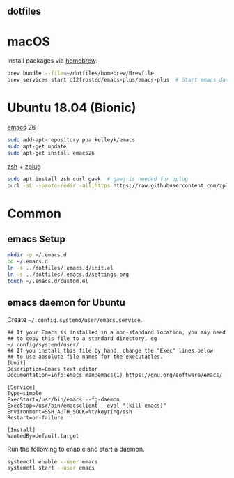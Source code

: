 dotfiles
--------

macOS
=====

Install packages via [homebrew](https://brew.sh).
```bash
brew bundle --file=~/dotfiles/homebrew/Brewfile
brew services start d12frosted/emacs-plus/emacs-plus  # Start emacs daemon
```

Ubuntu 18.04 (Bionic)
=====================

[emacs](https://www.gnu.org/software/emacs/) 26

```bash
sudo add-apt-repository ppa:kelleyk/emacs
sudo apt-get update
sudo apt-get install emacs26
```

[zsh](http://zsh.sourceforge.net) + [zplug](https://github.com/zplug/zplug)

```bash
sudo apt install zsh curl gawk  # gawj is needed for zplug
curl -sL --proto-redir -all,https https://raw.githubusercontent.com/zplug/installer/master/installer.zsh| zsh
```

Common
======

emacs Setup
-----------
```bash
mkdir -p ~/.emacs.d
cd ~/.emacs.d
ln -s ../dotfiles/.emacs.d/init.el
ln -s ../dotfiles/.emacs.d/settings.org
touch ~/.emacs.d/custom.el
```

emacs daemon for Ubuntu
-----------------------

Create `~/.config.systemd/user/emacs.service`.
```
## If your Emacs is installed in a non-standard location, you may need
## to copy this file to a standard directory, eg ~/.config/systemd/user/ .
## If you install this file by hand, change the "Exec" lines below
## to use absolute file names for the executables.
[Unit]
Description=Emacs text editor
Documentation=info:emacs man:emacs(1) https://gnu.org/software/emacs/

[Service]
Type=simple
ExecStart=/usr/bin/emacs --fg-daemon
ExecStop=/usr/bin/emacsclient --eval "(kill-emacs)"
Environment=SSH_AUTH_SOCK=%t/keyring/ssh
Restart=on-failure

[Install]
WantedBy=default.target
```

Run the following to enable and start a daemon.
```bash
systemctl enable --user emacs                                                                                                                                                                                                                                                    9:49:58
systemctl start --user emacs
```
